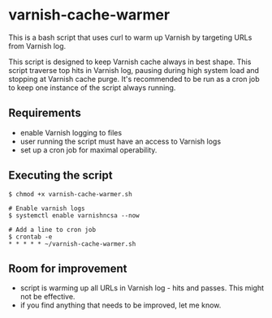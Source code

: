 # varnish-cache-warmer

This is a bash script that uses curl to warm up Varnish by targeting URLs from Varnish log.

This script is designed to keep Varnish cache always in best shape. This script traverse top hits in Varnish log, pausing during high system load and stopping at Varnish cache purge. It's recommended to be run as a cron job to keep one instance of the script always running.

## Requirements

- enable Varnish logging to files
- user running the script must have an access to Varnish logs
- set up a cron job for maximal operability.

## Executing the script
    $ chmod +x varnish-cache-warmer.sh
    
    # Enable varnish logs
    $ systemctl enable varnishncsa --now

    # Add a line to cron job
    $ crontab -e
    * * * * * ~/varnish-cache-warmer.sh

## Room for improvement

- script is warming up all URLs in Varnish log - hits and passes. This might not be effective.
- if you find anything that needs to be improved, let me know.
